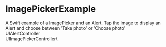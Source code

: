 # ImagePickerExample

A Swift example of a ImagePicker and an Alert. Tap the image to display an Alert and choose between 'Take photo' or 'Choose photo'\
UIAlertController\
UIImagePickerController\
